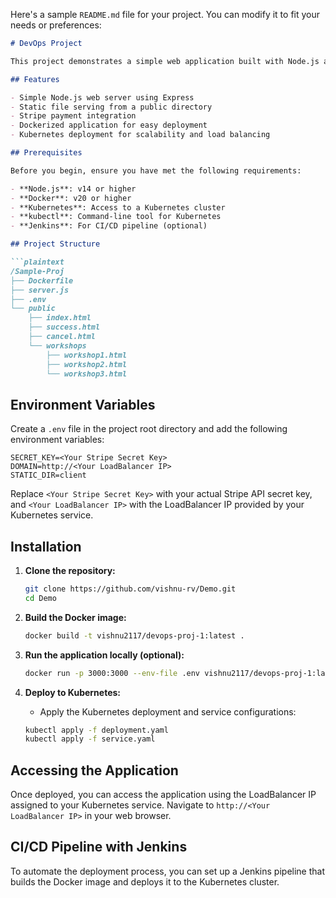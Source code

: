 Here's a sample `README.md` file for your project. You can modify it to fit your needs or preferences:

```markdown
# DevOps Project

This project demonstrates a simple web application built with Node.js and Express, utilizing Stripe for payment processing. It is containerized using Docker and deployed on a Kubernetes cluster. The application serves static HTML pages and handles payment sessions through Stripe.

## Features

- Simple Node.js web server using Express
- Static file serving from a public directory
- Stripe payment integration
- Dockerized application for easy deployment
- Kubernetes deployment for scalability and load balancing

## Prerequisites

Before you begin, ensure you have met the following requirements:

- **Node.js**: v14 or higher
- **Docker**: v20 or higher
- **Kubernetes**: Access to a Kubernetes cluster
- **kubectl**: Command-line tool for Kubernetes
- **Jenkins**: For CI/CD pipeline (optional)

## Project Structure

```plaintext
/Sample-Proj
├── Dockerfile
├── server.js
├── .env
└── public
    ├── index.html
    ├── success.html
    ├── cancel.html
    └── workshops
        ├── workshop1.html
        ├── workshop2.html
        └── workshop3.html
```

## Environment Variables

Create a `.env` file in the project root directory and add the following environment variables:

```plaintext
SECRET_KEY=<Your Stripe Secret Key>
DOMAIN=http://<Your LoadBalancer IP>
STATIC_DIR=client
```

Replace `<Your Stripe Secret Key>` with your actual Stripe API secret key, and `<Your LoadBalancer IP>` with the LoadBalancer IP provided by your Kubernetes service.

## Installation

1. **Clone the repository:**

   ```bash
   git clone https://github.com/vishnu-rv/Demo.git
   cd Demo
   ```

2. **Build the Docker image:**

   ```bash
   docker build -t vishnu2117/devops-proj-1:latest .
   ```

3. **Run the application locally (optional):**

   ```bash
   docker run -p 3000:3000 --env-file .env vishnu2117/devops-proj-1:latest
   ```

4. **Deploy to Kubernetes:**

   - Apply the Kubernetes deployment and service configurations:

   ```bash
   kubectl apply -f deployment.yaml
   kubectl apply -f service.yaml
   ```

## Accessing the Application

Once deployed, you can access the application using the LoadBalancer IP assigned to your Kubernetes service. Navigate to `http://<Your LoadBalancer IP>` in your web browser.

## CI/CD Pipeline with Jenkins

To automate the deployment process, you can set up a Jenkins pipeline that builds the Docker image and deploys it to the Kubernetes cluster.



